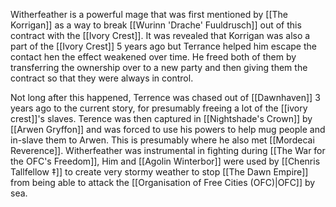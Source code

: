Witherfeather is a powerful mage that was first mentioned by [[The Korrigan]] as a way to break [[Wurinn 'Drache' Fuuldrusch]] out of this contract with the [[Ivory Crest]]. It was revealed that Korrigan was also a part of the [[Ivory Crest]] 5 years ago but Terrance helped him escape the contact hen the effect weakened over time. He freed both of them by transferring the ownership over to a new party and then giving them the contract so that they were always in control. 

Not long after this happened, Terrence was chased out of [[Dawnhaven]] 3 years ago to the current story, for presumably freeing a lot of the [[ivory crest]]'s slaves. Terence was then captured in [[Nightshade's Crown]] by [[Arwen Gryffon]] and was forced to use his powers to help mug people and in-slave them to Arwen. This is presumably where he also met [[Mordecai Reverence]]. Witherfeather was instrumental in fighting during [[The War for the OFC's Freedom]], Him and [[Agolin Winterbor]] were used by [[Chenris Tallfellow ‡]] to create very stormy weather to stop [[The Dawn Empire]] from being able to attack the [[Organisation of Free Cities (OFC)|OFC]] by sea. 